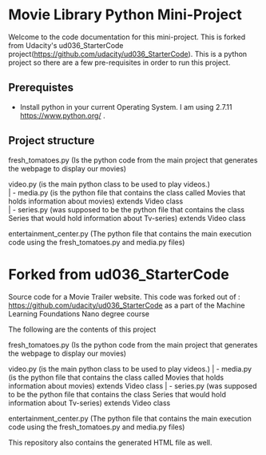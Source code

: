 # Movie Library Python Mini-Project

Welcome to the code documentation for this mini-project. This is forked from Udacity's ud036_StarterCode project(https://github.com/udacity/ud036_StarterCode). This is a python project so there are a few pre-requisites in order to run this project.

## Prerequistes

* Install python in your current Operating System. I am using 2.7.11 https://www.python.org/ .

## Project structure

fresh_tomatoes.py (Is the python code from the main project that generates the webpage to display our movies) <br/>

video.py (is the main python class to be used to play videos.)<br/>
| - media.py (is the python file that contains the class called Movies that holds information about movies) extends Video class<br/>
| - series.py (was supposed to be the python file that contains the class Series that would hold information about Tv-series) extends Video class<br/>

entertainment_center.py (The python file that contains the main execution code using the fresh_tomatoes.py and media.py files)<br/>


# Forked from ud036_StarterCode
Source code for a Movie Trailer website.
This code was forked out of : https://github.com/udacity/ud036_StarterCode as a part of the Machine Learning Foundations Nano degree course

The following are the contents of this project

fresh_tomatoes.py (Is the python code from the main project that generates the webpage to display our movies)

video.py (is the main python class to be used to play videos.)
| - media.py (is the python file that contains the class called Movies that holds information about movies) extends Video class
| - series.py (was supposed to be the python file that contains the class Series that would hold information about Tv-series) extends Video class

entertainment_center.py (The python file that contains the main execution code using the fresh_tomatoes.py and media.py files)

This repository also contains the generated HTML file as well.